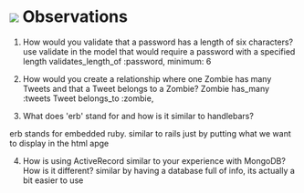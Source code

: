 # <img src="https://cloud.githubusercontent.com/assets/7833470/10899314/63829980-8188-11e5-8cdd-4ded5bcb6e36.png"> Observations

1.  How would you validate that a password has a length of six characters?
use validate in the model that would require a password with a specified length
validates_length_of :password, minimum: 6

2.  How would you create a relationship where one Zombie has many Tweets and that a Tweet belongs to a Zombie?
		Zombie has_many :tweets
		Tweet belongs_to :zombie,
3.  What does 'erb' stand for and how is it similar to handlebars?

erb stands for embedded ruby. similar to rails just by putting what we want to display in the html apge

4.  How is using ActiveRecord similar to your experience with MongoDB?  How is it different?
similar by having a database full of info, its actually a bit easier to use

